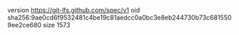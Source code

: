 version https://git-lfs.github.com/spec/v1
oid sha256:9ae0cd6f9532481c4be19c81aedcc0a0bc3e8eb244730b73c6815509ee2ce680
size 1573
